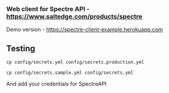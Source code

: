 ### Web client for Spectre API - https://www.saltedge.com/products/spectre

Demo version - https://spectre-client-example.herokuapp.com

## Testing
```
cp config/secrets.yml config/secrets.production.yml

cp config/secrets.sample.yml config/secrets.yml
```

And add your credentials for SpectreAPI

